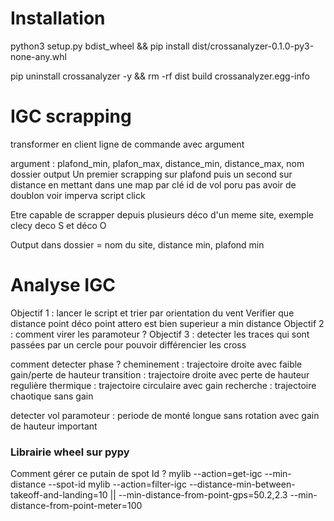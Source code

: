 # Installation

python3 setup.py bdist_wheel && pip install dist/crossanalyzer-0.1.0-py3-none-any.whl

pip uninstall crossanalyzer -y && rm -rf dist build crossanalyzer.egg-info

# IGC scrapping

transformer en client ligne de commande avec argument

argument : plafond_min, plafon_max, distance_min, distance_max, nom dossier output
Un premier scrapping sur plafond puis un second sur distance en mettant dans une map par clé id de vol poru pas avoir de doublon
voir imperva script click 

Etre capable de scrapper depuis plusieurs déco d'un meme site, exemple clecy deco S et déco O

Output dans dossier = nom du site, distance min, plafond min

# Analyse IGC 

Objectif 1 : lancer le script et trier par orientation du vent
Verifier que distance point déco point attero est bien superieur a min distance
Objectif 2 : comment virer les paramoteur ?
Objectif 3 : detecter les traces qui sont passées par un cercle pour pouvoir différencier les cross

comment detecter phase ? 
cheminement : trajectoire droite avec faible gain/perte de hauteur
transition : trajectoire droite avec perte de hauteur regulière
thermique : trajectoire circulaire avec gain
recherche : trajectoire chaotique sans gain

detecter vol paramoteur : periode de monté longue sans rotation avec gain de hauteur important


### Librairie wheel sur pypy
Comment gérer ce putain de spot Id ?
mylib --action=get-igc --min-distance --spot-id
mylib --action=filter-igc --distance-min-between-takeoff-and-landing=10 || --min-distance-from-point-gps=50.2,2.3 --min-distance-from-point-meter=100
